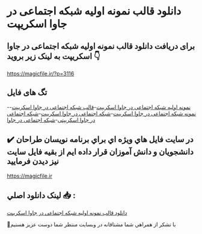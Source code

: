 # دانلود قالب نمونه اولیه شبکه اجتماعی در جاوا اسکریپت

## برای دریافت دانلود قالب نمونه اولیه شبکه اجتماعی در جاوا اسکریپت به لینک زیر بروید 👇

https://magicfile.ir/?p=3116

## تگ های فایل

-[نمونه اولیه شبکه اجتماعی در جاوا اسکریپت](https://magicfile.ir/product/%d9%82%d8%a7%d9%84%d8%a8%d9%86%d9%85%d9%88%d9%86%d9%87-%d8%a7%d9%88%d9%84%db%8c%d9%87-%d8%b4%d8%a8%da%a9%d9%87-%d8%a7%d8%ac%d8%aa%d9%85%d8%a7%d8%b9%db%8c-%d8%af%d8%b1-%d8%ac%d8%a7%d9%88%d8%a7-%d8%a7%d8%b3%da%a9%d8%b1%db%8c%d9%be%d8%aa/)-[قالب شبکه اجتماعی در جاوا اسکریپت](https://magicfile.ir/product/%d9%82%d8%a7%d9%84%d8%a8%d9%86%d9%85%d9%88%d9%86%d9%87-%d8%a7%d9%88%d9%84%db%8c%d9%87-%d8%b4%d8%a8%da%a9%d9%87-%d8%a7%d8%ac%d8%aa%d9%85%d8%a7%d8%b9%db%8c-%d8%af%d8%b1-%d8%ac%d8%a7%d9%88%d8%a7-%d8%a7%d8%b3%da%a9%d8%b1%db%8c%d9%be%d8%aa/)-[نمونه شبکه اجتماعی در جاوا اسکریپت](https://magicfile.ir/product/%d9%82%d8%a7%d9%84%d8%a8%d9%86%d9%85%d9%88%d9%86%d9%87-%d8%a7%d9%88%d9%84%db%8c%d9%87-%d8%b4%d8%a8%da%a9%d9%87-%d8%a7%d8%ac%d8%aa%d9%85%d8%a7%d8%b9%db%8c-%d8%af%d8%b1-%d8%ac%d8%a7%d9%88%d8%a7-%d8%a7%d8%b3%da%a9%d8%b1%db%8c%d9%be%d8%aa/)-[شبکه اجتماعی در جاوا اسکریپت](https://magicfile.ir/product/%d9%82%d8%a7%d9%84%d8%a8%d9%86%d9%85%d9%88%d9%86%d9%87-%d8%a7%d9%88%d9%84%db%8c%d9%87-%d8%b4%d8%a8%da%a9%d9%87-%d8%a7%d8%ac%d8%aa%d9%85%d8%a7%d8%b9%db%8c-%d8%af%d8%b1-%d8%ac%d8%a7%d9%88%d8%a7-%d8%a7%d8%b3%da%a9%d8%b1%db%8c%d9%be%d8%aa/)-[شبکه اجتماعی در جاوا اسکریپتی](https://magicfile.ir/product/%d9%82%d8%a7%d9%84%d8%a8%d9%86%d9%85%d9%88%d9%86%d9%87-%d8%a7%d9%88%d9%84%db%8c%d9%87-%d8%b4%d8%a8%da%a9%d9%87-%d8%a7%d8%ac%d8%aa%d9%85%d8%a7%d8%b9%db%8c-%d8%af%d8%b1-%d8%ac%d8%a7%d9%88%d8%a7-%d8%a7%d8%b3%da%a9%d8%b1%db%8c%d9%be%d8%aa/)-[شبکه اجتماعی در جاوا](https://magicfile.ir/product/%d9%82%d8%a7%d9%84%d8%a8%d9%86%d9%85%d9%88%d9%86%d9%87-%d8%a7%d9%88%d9%84%db%8c%d9%87-%d8%b4%d8%a8%da%a9%d9%87-%d8%a7%d8%ac%d8%aa%d9%85%d8%a7%d8%b9%db%8c-%d8%af%d8%b1-%d8%ac%d8%a7%d9%88%d8%a7-%d8%a7%d8%b3%da%a9%d8%b1%db%8c%d9%be%d8%aa/)

## ✔️ در سايت فايل هاي ويژه اي براي برنامه نويسان طراحان دانشجويان و دانش آموزان قرار داده ايم از بقيه فايل سايت نيز ديدن فرماييد

https://magicfile.ir


## لينک دانلود اصلي 📥 :

[دانلود قالب نمونه اولیه شبکه اجتماعی در جاوا اسکریپت](https://magicfile.ir/product/%d9%82%d8%a7%d9%84%d8%a8%d9%86%d9%85%d9%88%d9%86%d9%87-%d8%a7%d9%88%d9%84%db%8c%d9%87-%d8%b4%d8%a8%da%a9%d9%87-%d8%a7%d8%ac%d8%aa%d9%85%d8%a7%d8%b9%db%8c-%d8%af%d8%b1-%d8%ac%d8%a7%d9%88%d8%a7-%d8%a7%d8%b3%da%a9%d8%b1%db%8c%d9%be%d8%aa/) 


🙏با تشکر از همراهي شما مشتاقانه در وبسایت منتظر شما دوست عزیز هستیم

